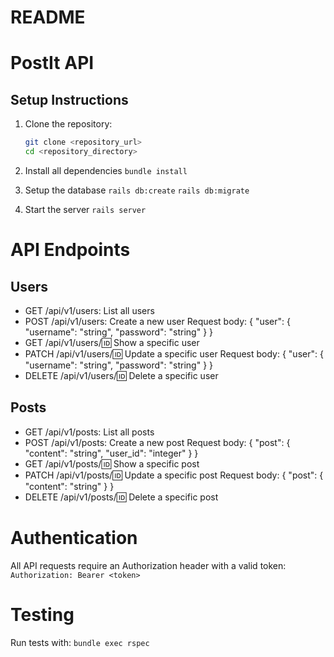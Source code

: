 # README


# PostIt API

## Setup Instructions

1. Clone the repository:
   ```sh
   git clone <repository_url>
   cd <repository_directory>

2. Install all dependencies
   ```bundle install```

3. Setup the database
    ```rails db:create```
    ```rails db:migrate```

4. Start the server
    ```rails server```


# API Endpoints

## Users
- GET /api/v1/users: List all users
- POST /api/v1/users: Create a new user
Request body: { "user": { "username": "string", "password": "string" } }
- GET /api/v1/users/:id: Show a specific user
- PATCH /api/v1/users/:id: Update a specific user
Request body: { "user": { "username": "string", "password": "string" } }
- DELETE /api/v1/users/:id: Delete a specific user

## Posts
- GET /api/v1/posts: List all posts
- POST /api/v1/posts: Create a new post
Request body: { "post": { "content": "string", "user_id": "integer" } }
- GET /api/v1/posts/:id: Show a specific post
- PATCH /api/v1/posts/:id: Update a specific post
Request body: { "post": { "content": "string" } }
- DELETE /api/v1/posts/:id: Delete a specific post

# Authentication

All API requests require an Authorization header with a valid token:
```Authorization: Bearer <token>```


# Testing
Run tests with: 
```bundle exec rspec```


